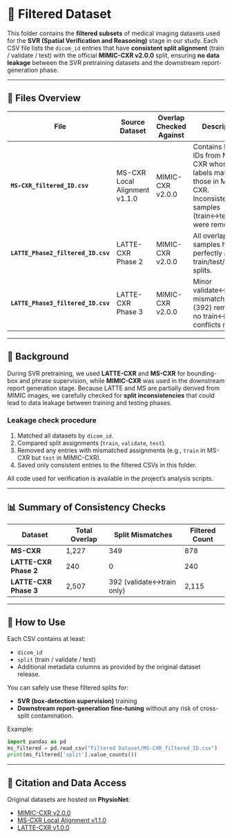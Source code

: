 # 🩻 Filtered Dataset

This folder contains the **filtered subsets** of medical imaging datasets used for the **SVR (Spatial Verification and Reasoning)** stage in our study.
Each CSV file lists the `dicom_id` entries that have **consistent split alignment** (train / validate / test) with the official **MIMIC-CXR v2.0.0** split, ensuring **no data leakage** between the SVR pretraining datasets and the downstream report-generation phase.

---

## 📂 Files Overview

| File                               | Source Dataset                | Overlap Checked Against | Description                                                                                                                 
| ---------------------------------- | ----------------------------- | ----------------------- | --------------------------------------------------------------------------------------------------------------------------- 
| **`MS-CXR_filtered_ID.csv`**       | MS-CXR Local Alignment v1.1.0 | MIMIC-CXR v2.0.0        | Contains DICOM IDs from MS-CXR whose split labels match those in MIMIC-CXR. Inconsistent samples (train↔test) were removed. 
| **`LATTE_Phase2_filtered_ID.csv`** | LATTE-CXR Phase 2             | MIMIC-CXR v2.0.0        | All overlapping samples had perfectly aligned train/test/validate splits.                                                  
| **`LATTE_Phase3_filtered_ID.csv`** | LATTE-CXR Phase 3             | MIMIC-CXR v2.0.0        | Minor validate↔train mismatches (392) removed; no train↔test conflicts remain.                                              

---

## 🧠 Background

During SVR pretraining, we used **LATTE-CXR** and **MS-CXR** for bounding-box and phrase supervision, while **MIMIC-CXR** was used in the downstream report generation stage.
Because LATTE and MS are partially derived from MIMIC images, we carefully checked for **split inconsistencies** that could lead to data leakage between training and testing phases.

### Leakage check procedure

1. Matched all datasets by `dicom_id`.
2. Compared split assignments (`train`, `validate`, `test`).
3. Removed any entries with mismatched assignments (e.g., `train` in MS-CXR but `test` in MIMIC-CXR).
4. Saved only consistent entries to the filtered CSVs in this folder.

All code used for verification is available in the project’s analysis scripts.

---

## 📊 Summary of Consistency Checks

| Dataset               | Total Overlap | Split Mismatches          | Filtered Count | 
| --------------------- | ------------- | ------------------------- | -------------- | 
| **MS-CXR**            | 1,227         | 349                       | 878            | 
| **LATTE-CXR Phase 2** | 240           | 0                         | 240            | 
| **LATTE-CXR Phase 3** | 2,507         | 392 (validate↔train only) | 2,115          | 

---

## 📜 How to Use

Each CSV contains at least:

* `dicom_id`
* `split` (train / validate / test)
* Additional metadata columns as provided by the original dataset release.

You can safely use these filtered splits for:

* **SVR (box-detection supervision)** training
* **Downstream report-generation fine-tuning**
  without any risk of cross-split contamination.

Example:

```python
import pandas as pd
ms_filtered = pd.read_csv("Filtered Dataset/MS-CXR_filtered_ID.csv")
print(ms_filtered['split'].value_counts())
```

---

## 🧾 Citation and Data Access

Original datasets are hosted on **PhysioNet**:

* [MIMIC-CXR v2.0.0](https://physionet.org/content/mimic-cxr/2.1.0/)
* [MS-CXR Local Alignment v1.1.0](https://physionet.org/content/ms-cxr/1.1.0/)
* [LATTE-CXR v1.0.0](https://physionet.org/content/latte-cxr/1.0.0/)

